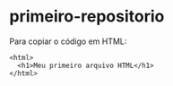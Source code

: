 # primeiro-repositorio

Para copiar o código em HTML:
```
<html>
  <h1>Meu primeiro arquivo HTML</h1> 
</html>
```
